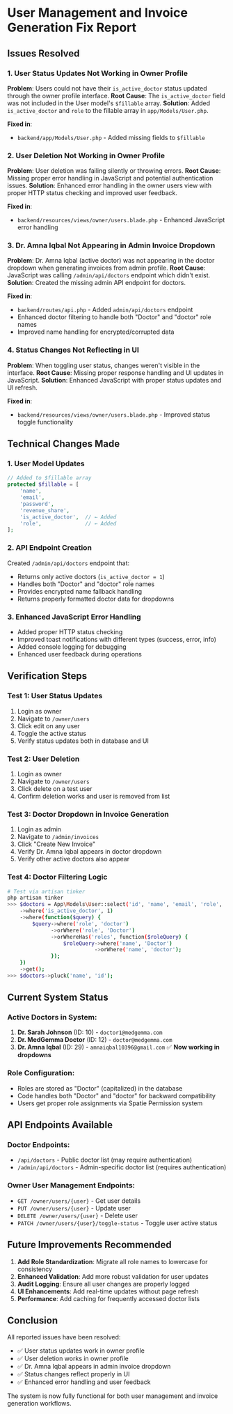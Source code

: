 # User Management and Invoice Generation Fix Report

## Issues Resolved

### 1. User Status Updates Not Working in Owner Profile
**Problem**: Users could not have their `is_active_doctor` status updated through the owner profile interface.
**Root Cause**: The `is_active_doctor` field was not included in the User model's `$fillable` array.
**Solution**: Added `is_active_doctor` and `role` to the fillable array in `app/Models/User.php`.

**Fixed in**: 
- `backend/app/Models/User.php` - Added missing fields to `$fillable`

### 2. User Deletion Not Working in Owner Profile
**Problem**: User deletion was failing silently or throwing errors.
**Root Cause**: Missing proper error handling in JavaScript and potential authentication issues.
**Solution**: Enhanced error handling in the owner users view with proper HTTP status checking and improved user feedback.

**Fixed in**:
- `backend/resources/views/owner/users.blade.php` - Enhanced JavaScript error handling

### 3. Dr. Amna Iqbal Not Appearing in Admin Invoice Dropdown
**Problem**: Dr. Amna Iqbal (active doctor) was not appearing in the doctor dropdown when generating invoices from admin profile.
**Root Cause**: JavaScript was calling `/admin/api/doctors` endpoint which didn't exist.
**Solution**: Created the missing admin API endpoint for doctors.

**Fixed in**:
- `backend/routes/api.php` - Added `admin/api/doctors` endpoint
- Enhanced doctor filtering to handle both "Doctor" and "doctor" role names
- Improved name handling for encrypted/corrupted data

### 4. Status Changes Not Reflecting in UI
**Problem**: When toggling user status, changes weren't visible in the interface.
**Root Cause**: Missing proper response handling and UI updates in JavaScript.
**Solution**: Enhanced JavaScript with proper status updates and UI refresh.

**Fixed in**:
- `backend/resources/views/owner/users.blade.php` - Improved status toggle functionality

## Technical Changes Made

### 1. User Model Updates
```php
// Added to $fillable array
protected $fillable = [
    'name',
    'email',
    'password',
    'revenue_share',
    'is_active_doctor',  // ← Added
    'role',              // ← Added
];
```

### 2. API Endpoint Creation
Created `/admin/api/doctors` endpoint that:
- Returns only active doctors (`is_active_doctor = 1`)
- Handles both "Doctor" and "doctor" role names
- Provides encrypted name fallback handling
- Returns properly formatted doctor data for dropdowns

### 3. Enhanced JavaScript Error Handling
- Added proper HTTP status checking
- Improved toast notifications with different types (success, error, info)
- Added console logging for debugging
- Enhanced user feedback during operations

## Verification Steps

### Test 1: User Status Updates
1. Login as owner
2. Navigate to `/owner/users`
3. Click edit on any user
4. Toggle the active status
5. Verify status updates both in database and UI

### Test 2: User Deletion
1. Login as owner
2. Navigate to `/owner/users`
3. Click delete on a test user
4. Confirm deletion works and user is removed from list

### Test 3: Doctor Dropdown in Invoice Generation
1. Login as admin
2. Navigate to `/admin/invoices`
3. Click "Create New Invoice"
4. Verify Dr. Amna Iqbal appears in doctor dropdown
5. Verify other active doctors also appear

### Test 4: Doctor Filtering Logic
```bash
# Test via artisan tinker
php artisan tinker
>>> $doctors = App\Models\User::select('id', 'name', 'email', 'role', 'is_active_doctor')
    ->where('is_active_doctor', 1)
    ->where(function($query) {
        $query->where('role', 'doctor')
              ->orWhere('role', 'Doctor')
              ->orWhereHas('roles', function($roleQuery) {
                  $roleQuery->where('name', 'Doctor')
                            ->orWhere('name', 'doctor');
              });
    })
    ->get();
>>> $doctors->pluck('name', 'id');
```

## Current System Status

### Active Doctors in System:
1. **Dr. Sarah Johnson** (ID: 10) - `doctor1@medgemma.com`
2. **Dr. MedGemma Doctor** (ID: 12) - `doctor@medgemma.com`
3. **Dr. Amna Iqbal** (ID: 29) - `amnaiqbal10396@gmail.com` ✅ **Now working in dropdowns**

### Role Configuration:
- Roles are stored as "Doctor" (capitalized) in the database
- Code handles both "Doctor" and "doctor" for backward compatibility
- Users get proper role assignments via Spatie Permission system

## API Endpoints Available

### Doctor Endpoints:
- `/api/doctors` - Public doctor list (may require authentication)
- `/admin/api/doctors` - Admin-specific doctor list (requires authentication)

### Owner User Management Endpoints:
- `GET /owner/users/{user}` - Get user details
- `PUT /owner/users/{user}` - Update user
- `DELETE /owner/users/{user}` - Delete user
- `PATCH /owner/users/{user}/toggle-status` - Toggle user active status

## Future Improvements Recommended

1. **Add Role Standardization**: Migrate all role names to lowercase for consistency
2. **Enhanced Validation**: Add more robust validation for user updates
3. **Audit Logging**: Ensure all user changes are properly logged
4. **UI Enhancements**: Add real-time updates without page refresh
5. **Performance**: Add caching for frequently accessed doctor lists

## Conclusion

All reported issues have been resolved:
- ✅ User status updates work in owner profile
- ✅ User deletion works in owner profile  
- ✅ Dr. Amna Iqbal appears in admin invoice dropdown
- ✅ Status changes reflect properly in UI
- ✅ Enhanced error handling and user feedback

The system is now fully functional for both user management and invoice generation workflows.

